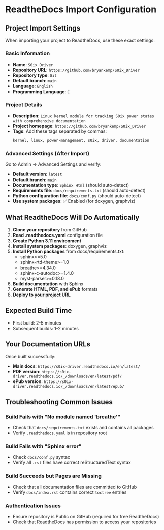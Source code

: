 # ReadtheDocs Import Configuration

## Project Import Settings

When importing your project to ReadtheDocs, use these exact settings:

### Basic Information
- **Name**: `S0ix Driver`
- **Repository URL**: `https://github.com/bryankemp/S0ix_Driver`
- **Repository type**: `Git`
- **Default branch**: `main`
- **Language**: `English`
- **Programming Language**: `C`

### Project Details
- **Description**: `Linux kernel module for tracking S0ix power states with comprehensive documentation`
- **Project homepage**: `https://github.com/bryankemp/S0ix_Driver`
- **Tags**: Add these tags separated by commas:
  ```
  kernel, linux, power-management, s0ix, driver, documentation
  ```

### Advanced Settings (After Import)
Go to Admin → Advanced Settings and verify:

- **Default version**: `latest`
- **Default branch**: `main`
- **Documentation type**: `Sphinx Html` (should auto-detect)
- **Requirements file**: `docs/requirements.txt` (should auto-detect)
- **Python configuration file**: `docs/conf.py` (should auto-detect)
- **Use system packages**: ✅ Enabled (for doxygen, graphviz)

## What ReadtheDocs Will Do Automatically

1. **Clone your repository** from GitHub
2. **Read .readthedocs.yaml** configuration file
3. **Create Python 3.11 environment**
4. **Install system packages**: doxygen, graphviz
5. **Install Python packages** from docs/requirements.txt:
   - sphinx>=5.0
   - sphinx-rtd-theme>=1.0
   - breathe>=4.34.0
   - sphinx-c-autodoc>=1.4.0
   - myst-parser>=0.18.0
6. **Build documentation** with Sphinx
7. **Generate HTML, PDF, and ePub** formats
8. **Deploy to your project URL**

## Expected Build Time
- First build: 2-5 minutes
- Subsequent builds: 1-2 minutes

## Your Documentation URLs
Once built successfully:
- **Main docs**: `https://s0ix-driver.readthedocs.io/en/latest/`
- **PDF version**: `https://s0ix-driver.readthedocs.io/_/downloads/en/latest/pdf/`
- **ePub version**: `https://s0ix-driver.readthedocs.io/_/downloads/en/latest/epub/`

## Troubleshooting Common Issues

### Build Fails with "No module named 'breathe'"
- Check that `docs/requirements.txt` exists and contains all packages
- Verify `.readthedocs.yaml` is in repository root

### Build Fails with "Sphinx error"
- Check `docs/conf.py` syntax
- Verify all `.rst` files have correct reStructuredText syntax

### Build Succeeds but Pages are Missing
- Check that all documentation files are committed to GitHub
- Verify `docs/index.rst` contains correct `toctree` entries

### Authentication Issues
- Ensure repository is Public on GitHub (required for free ReadtheDocs)
- Check that ReadtheDocs has permission to access your repositories
